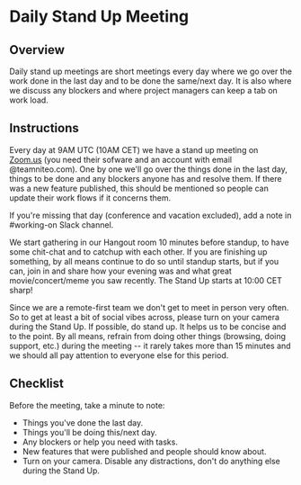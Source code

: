 # Daily Stand Up Meeting

## Overview
Daily stand up meetings are short meetings every day where we go over the work done in the last day and to be done the same/next day. It is also where we discuss any blockers and where project managers can keep a tab on work load.

 
## Instructions
Every day at 9AM UTC (10AM CET) we have a stand up meeting on [Zoom.us](https://zoom.us) (you need their sofware and an account with email @teamniteo.com). One by one we'll go over the things done in the last day, things to be done and any blockers anyone has and resolve them. If there was a new feature published, this should be mentioned so people can update their work flows if it concerns them. 

If you're missing that day (conference and vacation excluded), add a note in #working-on Slack channel.

We start gathering in our Hangout room 10 minutes before standup, to have some chit-chat and to catchup with each other. If you are finishing up something, by all means continue to do so until standup starts, but if you can, join in and share how your evening was and what great movie/concert/meme you saw recently. The Stand Up starts at 10:00 CET sharp! 

Since we are a remote-first team we don't get to meet in person very often. So to get at least a bit of social vibes across, please turn on your camera during the Stand Up. If possible, do stand up. It helps us to be concise and to the point. By all means, refrain from doing other things (browsing, doing support, etc.) during the meeting -- it rarely takes more than 15 minutes and we should all pay attention to everyone else for this period. 
 

## Checklist

Before the meeting, take a minute to note:

* Things you've done the last day.
* Things you'll be doing this/next day.
* Any blockers or help you need with tasks.
* New features that were published and people should know about.
* Turn on your camera. Disable any distractions, don't do anything else during the Stand Up.
